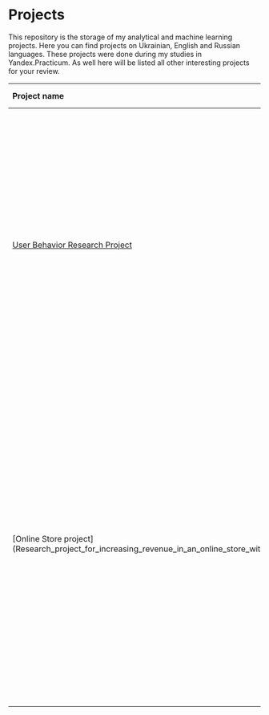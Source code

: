 # Projects
This repository is the storage of my analytical and machine learning projects. Here you can find projects on Ukrainian, English and Russian languages.
These projects were done during my studies in Yandex.Practicum. As well here will be listed all other interesting projects for your review.




| Project name | Project description | Used libraries  | Project language |
| :---------------------- | :---------------------- | :---------------------- | :---------------------- |
| [User Behavior Research Project](User_Behavior_Research_Project) | In this project I researched behaviour of the product application users, determined the way and amount of theirs "journey" in the application, constructed product funnels and found out how the change of the font influenced on the users using A/A and A/B testing methods | *pandas, plotly, numpy, stats, cmath, datetime* | russian
| [Online Store project] (Research_project_for_increasing_revenue_in_an_online_store_with_AB_testing) |  In this project, I prioritized hypotheses for ICE and RICE frameworks. Then analyzed A / B tests results, plotted graphs of cumulative revenue, cumulative average bill, cumulative conversions by groups, and then calculated the statistical significance of the differences conversions, the average bill for raw and cleaned data | *pandas, matplotlib, sciPy* | russian
